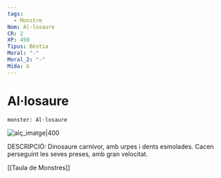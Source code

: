 ```yaml
---
tags:
  - Monstre
Nom: Al·losaure
CR: 2
XP: 450
Tipus: Bèstia
Moral: "-"
Moral_2: "-"
Mida: G
---
```

# Al·losaure

```statblock
monster: Al·losaure
```

![alç_imatge|400](https://cdn.mos.cms.futurecdn.net/b5SxqiWwufyfTdgbi9UwHE.jpg)

DESCRIPCIÓ: 
Dinosaure carnívor, amb urpes i dents esmolades. Cacen perseguint les seves preses, amb gran velocitat.

[[Taula de Monstres]]